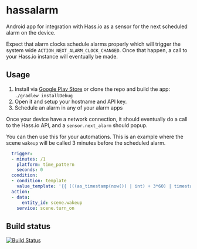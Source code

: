 # hassalarm
Android app for integration with Hass.io as a sensor for the next scheduled alarm on the device.

Expect that alarm clocks schedule alarms properly which will trigger the system wide `ACTION_NEXT_ALARM_CLOCK_CHANGED`.
Once that happen, a call to your Hass.io instance will eventually be made.

## Usage
1. Install via [Google Play Store](https://play.google.com/store/apps/details?id=com.fjun.hassalarm) or clone the repo and build the app: `./gradlew installDebug`
2. Open it and setup your hostname and API key.
3. Schedule an alarm in any of your alarm apps

Once your device have a network connection, it should eventually do a call to the Hass.io API, and a `sensor.next_alarm` should popup.

You can then use this for your automations. This is an example where the scene `wakeup` will be called 3 minutes before the scheduled alarm.
```yaml
  trigger:
  - minutes: /1
    platform: time_pattern
    seconds: 0
  condition:
  - condition: template
    value_template: '{{ (((as_timestamp(now()) | int) + 3*60) | timestamp_custom("%Y-%m-%d %H:%M:00")) == states.sensor.next_alarm.state }}'
  action:
  - data:
      entity_id: scene.wakeup
    service: scene.turn_on
```

## Build status
[![Build Status](https://travis-ci.com/Johboh/hassalarm.svg?branch=master)](https://travis-ci.com/Johboh/hassalarm)
